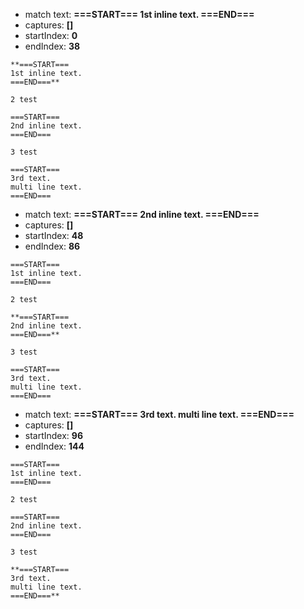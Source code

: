 
- match text: **===START===
1st inline text.
===END===**
- captures: **[]**
- startIndex: **0**
- endIndex: **38**

```
**===START===
1st inline text.
===END===**

2 test

===START===
2nd inline text.
===END===

3 test

===START===
3rd text.
multi line text.
===END===

```



- match text: **===START===
2nd inline text.
===END===**
- captures: **[]**
- startIndex: **48**
- endIndex: **86**

```
===START===
1st inline text.
===END===

2 test

**===START===
2nd inline text.
===END===**

3 test

===START===
3rd text.
multi line text.
===END===

```



- match text: **===START===
3rd text.
multi line text.
===END===**
- captures: **[]**
- startIndex: **96**
- endIndex: **144**

```
===START===
1st inline text.
===END===

2 test

===START===
2nd inline text.
===END===

3 test

**===START===
3rd text.
multi line text.
===END===**

```

